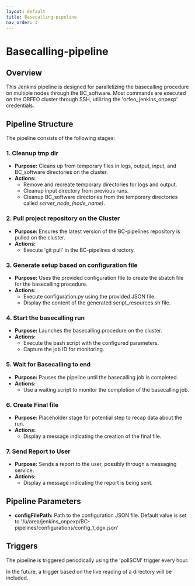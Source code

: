 ```yaml
---
layout: default
title: Basecalling-pipeline
nav_order: 3
---
```

# Basecalling-pipeline

## Overview

This Jenkins pipeline is designed for parallelizing the basecalling procedure on multiple nodes through the BC_software. Most commands are executed on the ORFEO cluster through SSH, utilizing the 'orfeo_jenkins_onpexp' credentials.

## Pipeline Structure

The pipeline consists of the following stages:

### 1. Cleanup tmp dir

- **Purpose:** Cleans up from temporary files in logs, output, input, and BC_software directories on the cluster.
- **Actions:**
  - Remove and recreate temporary directories for logs and output.
  - Cleanup input directory from previous runs.
  - Cleanup BC_software directories from the temporary directories called *server_node_(node_name)*.

### 2. Pull project repository on the Cluster

- **Purpose:** Ensures the latest version of the BC-pipelines repository is pulled on the cluster.
- **Actions:**
  - Execute 'git pull' in the BC-pipelines directory.

### 3. Generate setup based on configuration file

- **Purpose:** Uses the provided configuration file to create the sbatch file for the basecalling procedure.
- **Actions:**
  - Execute configuration.py using the provided JSON file.
  - Display the content of the generated script_resources.sh file.

### 4. Start the basecalling run

- **Purpose:** Launches the basecalling procedure on the cluster.
- **Actions:**
  - Execute the bash script with the configured parameters.
  - Capture the job ID for monitoring.

### 5. Wait for Basecalling to end

- **Purpose:** Pauses the pipeline until the basecalling job is completed.
- **Actions:**
  - Use a waiting script to monitor the completion of the basecalling job.

### 6. Create Final file

- **Purpose:** Placeholder stage for potential step to recap data about the run.
- **Actions:**
  - Display a message indicating the creation of the final file.

### 7. Send Report to User

- **Purpose:** Sends a report to the user, possibly through a messaging service.
- **Actions:**
  - Display a message indicating the report is being sent.

## Pipeline Parameters

- **configFilePath:** Path to the configuration JSON file. Default value is set to '/u/area/jenkins_onpexp/BC-pipelines/configurations/config_1_dgx.json'

## Triggers

The pipeline is triggered periodically using the 'pollSCM' trigger every hour.  

In the future, a trigger based on the live reading of a directory will be included.
